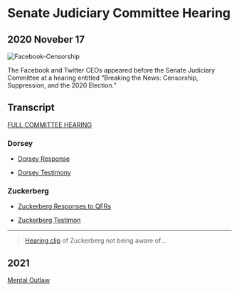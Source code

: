 # Senate Judiciary Committee Hearing

## 2020 Noveber 17 

![Facebook-Censorship](https://i2.wp.com/www.opindia.com/wp-content/uploads/2020/08/facebook-censorship.jpg?resize=696%2C464&ssl=1)

The Facebook and Twitter CEOs appeared before the Senate Judiciary Committee at a hearing entitled “Breaking the News: Censorship, Suppression, and the 2020 Election.”

## Transcript

[FULL COMMITTEE HEARING](https://www.judiciary.senate.gov/meetings/breaking-the-news-censorship-suppression-and-the-2020-election)


### Dorsey 
- [Dorsey Response]("Information/Testimony/Dorsey_Response_QFRs.pdf")

- [Dorsey Testimony]("Information/Testimony/Dorsey_Testimony.pdf")

### Zuckerberg
- [Zuckerberg Responses to QFRs]("Information/Testimony/Zuckerberg_Responses_to_QFRs.pdf")

- [Zuckerberg Testimon](Information/Testimony/Zuckerberg_Testimony.pdf)

---

> [Hearing clip](https://www.youtube.com/watch?v=o1MZOtKYnfM]) of Zuckerberg not being aware of...

## 2021

[Mental Outlaw](https://www.youtube.com/watch?v=VmtsrX-uc1I)

